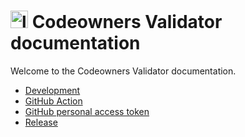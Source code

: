 <h1>
    <img alt="logo" src="./assets/logo-small.png" width="28px" />
    Codeowners Validator documentation
</h1>

Welcome to the Codeowners Validator documentation.

+ [Development](./development.md)
+ [GitHub Action](./gh-action.md)
+ [GitHub personal access token](./gh-token.md)
+ [Release](./release.md)
